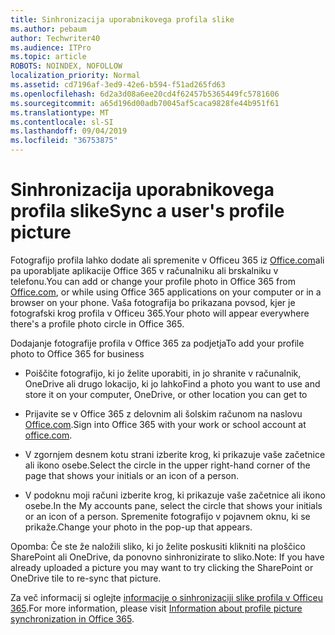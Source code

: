 ```yaml
---
title: Sinhronizacija uporabnikovega profila slike
ms.author: pebaum
author: Techwriter40
ms.audience: ITPro
ms.topic: article
ROBOTS: NOINDEX, NOFOLLOW
localization_priority: Normal
ms.assetid: cd7196af-3ed9-42e6-b594-f51ad265fd63
ms.openlocfilehash: 6d2a3d08a6ee20cd4f62457b5365449fc5781606
ms.sourcegitcommit: a65d196d00adb70045af5caca9828fe44b951f61
ms.translationtype: MT
ms.contentlocale: sl-SI
ms.lasthandoff: 09/04/2019
ms.locfileid: "36753875"
---
```

# <a name="sync-a-users-profile-picture"></a><span data-ttu-id="32752-102">Sinhronizacija uporabnikovega profila slike</span><span class="sxs-lookup"><span data-stu-id="32752-102">Sync a user's profile picture</span></span>

<span data-ttu-id="32752-103">Fotografijo profila lahko dodate ali spremenite v Officeu 365 iz [Office.com](http://www.office.com)ali pa uporabljate aplikacije Office 365 v računalniku ali brskalniku v telefonu.</span><span class="sxs-lookup"><span data-stu-id="32752-103">You can add or change your profile photo in Office 365 from [Office.com](http://www.office.com), or while using Office 365 applications on your computer or in a browser on your phone.</span></span> <span data-ttu-id="32752-104">Vaša fotografija bo prikazana povsod, kjer je fotografski krog profila v Officeu 365.</span><span class="sxs-lookup"><span data-stu-id="32752-104">Your photo will appear everywhere there's a profile photo circle in Office 365.</span></span>

<span data-ttu-id="32752-105">Dodajanje fotografije profila v Office 365 za podjetja</span><span class="sxs-lookup"><span data-stu-id="32752-105">To add your profile photo to Office 365 for business</span></span>

- <span data-ttu-id="32752-106">Poiščite fotografijo, ki jo želite uporabiti, in jo shranite v računalnik, OneDrive ali drugo lokacijo, ki jo lahko</span><span class="sxs-lookup"><span data-stu-id="32752-106">Find a photo you want to use and store it on your computer, OneDrive, or other location you can get to</span></span>

- <span data-ttu-id="32752-107">Prijavite se v Office 365 z delovnim ali šolskim računom na naslovu [Office.com](http://www.office.com).</span><span class="sxs-lookup"><span data-stu-id="32752-107">Sign into Office 365 with your work or school account at [office.com](http://www.office.com).</span></span>

- <span data-ttu-id="32752-108">V zgornjem desnem kotu strani izberite krog, ki prikazuje vaše začetnice ali ikono osebe.</span><span class="sxs-lookup"><span data-stu-id="32752-108">Select the circle in the upper right-hand corner of the page that shows your initials or an icon of a person.</span></span>

- <span data-ttu-id="32752-109">V podoknu moji računi izberite krog, ki prikazuje vaše začetnice ali ikono osebe.</span><span class="sxs-lookup"><span data-stu-id="32752-109">In the My accounts pane, select the circle that shows your initials or an icon of a person.</span></span> <span data-ttu-id="32752-110">Spremenite fotografijo v pojavnem oknu, ki se prikaže.</span><span class="sxs-lookup"><span data-stu-id="32752-110">Change your photo in the pop-up that appears.</span></span>

<span data-ttu-id="32752-111">Opomba: Če ste že naložili sliko, ki jo želite poskusiti klikniti na ploščico SharePoint ali OneDrive, da ponovno sinhronizirate to sliko.</span><span class="sxs-lookup"><span data-stu-id="32752-111">Note: If you have already uploaded a picture you may want to try clicking the SharePoint or OneDrive tile to re-sync that picture.</span></span>

<span data-ttu-id="32752-112">Za več informacij si oglejte [informacije o sinhronizaciji slike profila v Officeu 365](https://support.office.com/article/information-about-profile-picture-synchronization-in-office-365-20594d76-d054-4af4-a660-401133e3d48a).</span><span class="sxs-lookup"><span data-stu-id="32752-112">For more information, please visit [Information about profile picture synchronization in Office 365](https://support.office.com/article/information-about-profile-picture-synchronization-in-office-365-20594d76-d054-4af4-a660-401133e3d48a).</span></span>
